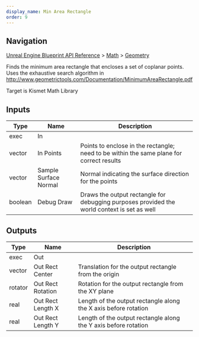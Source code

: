 ```yaml
---
display_name: Min Area Rectangle
order: 9
---
```

## Navigation

[Unreal Engine Blueprint API Reference](https://dev.epicgames.com/documentation/en-us/unreal-engine/BlueprintAPI) > [Math](https://dev.epicgames.com/documentation/en-us/unreal-engine/BlueprintAPI/Math) > [Geometry](https://dev.epicgames.com/documentation/en-us/unreal-engine/BlueprintAPI/Math/Geometry)

Finds the minimum area rectangle that encloses a set of coplanar points.
Uses the exhaustive search algorithm in http://www.geometrictools.com/Documentation/MinimumAreaRectangle.pdf

Target is Kismet Math Library

## Inputs

| Type | Name | Description |
| --- | --- | --- |
| exec | In |  |
| vector | In Points | Points to enclose in the rectangle; need to be within the same plane for correct results |
| vector | Sample Surface Normal | Normal indicating the surface direction for the points |
| boolean | Debug Draw | Draws the output rectangle for debugging purposes provided the world context is set as well |

## Outputs

| Type | Name | Description |
| --- | --- | --- |
| exec | Out |  |
| vector | Out Rect Center | Translation for the output rectangle from the origin |
| rotator | Out Rect Rotation | Rotation for the output rectangle from the XY plane |
| real | Out Rect Length X | Length of the output rectangle along the X axis before rotation |
| real | Out Rect Length Y | Length of the output rectangle along the Y axis before rotation |

